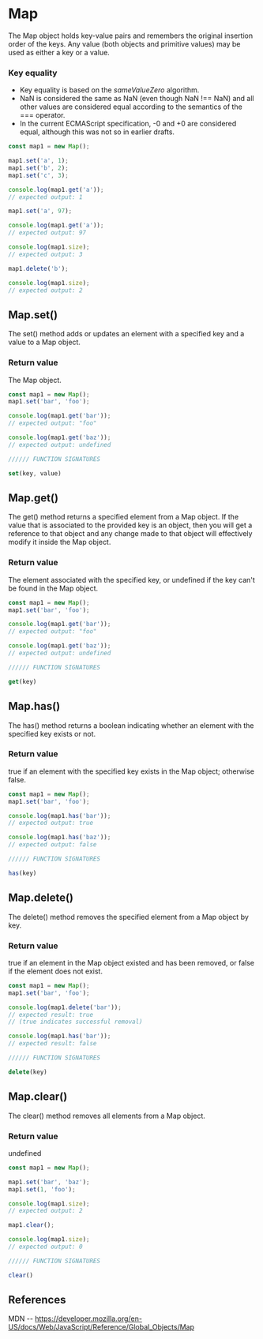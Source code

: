 # Map

The Map object holds key-value pairs and remembers the original insertion order of the keys. Any value (both objects and primitive values) may be used as either a key or a value.

### Key equality

- Key equality is based on the _sameValueZero_ algorithm.
- NaN is considered the same as NaN (even though NaN !== NaN) and all other values are considered equal according to the semantics of the === operator.
- In the current ECMAScript specification, -0 and +0 are considered equal, although this was not so in earlier drafts.

```javascript
const map1 = new Map();

map1.set('a', 1);
map1.set('b', 2);
map1.set('c', 3);

console.log(map1.get('a'));
// expected output: 1

map1.set('a', 97);

console.log(map1.get('a'));
// expected output: 97

console.log(map1.size);
// expected output: 3

map1.delete('b');

console.log(map1.size);
// expected output: 2
```

## Map.set()

The set() method adds or updates an element with a specified key and a value to a Map object.

### Return value

The Map object.

```javascript
const map1 = new Map();
map1.set('bar', 'foo');

console.log(map1.get('bar'));
// expected output: "foo"

console.log(map1.get('baz'));
// expected output: undefined

////// FUNCTION SIGNATURES

set(key, value)
```

## Map.get()

The get() method returns a specified element from a Map object. If the value that is associated to the provided key is an object, then you will get a reference to that object and any change made to that object will effectively modify it inside the Map object.

### Return value

The element associated with the specified key, or undefined if the key can't be found in the Map object.

```javascript
const map1 = new Map();
map1.set('bar', 'foo');

console.log(map1.get('bar'));
// expected output: "foo"

console.log(map1.get('baz'));
// expected output: undefined

////// FUNCTION SIGNATURES

get(key)
```

## Map.has()

The has() method returns a boolean indicating whether an element with the specified key exists or not.

### Return value

true if an element with the specified key exists in the Map object; otherwise false.

```javascript
const map1 = new Map();
map1.set('bar', 'foo');

console.log(map1.has('bar'));
// expected output: true

console.log(map1.has('baz'));
// expected output: false

////// FUNCTION SIGNATURES

has(key)

```

## Map.delete()

The delete() method removes the specified element from a Map object by key.

### Return value

true if an element in the Map object existed and has been removed, or false if the element does not exist.

```javascript
const map1 = new Map();
map1.set('bar', 'foo');

console.log(map1.delete('bar'));
// expected result: true
// (true indicates successful removal)

console.log(map1.has('bar'));
// expected result: false

////// FUNCTION SIGNATURES

delete(key)
```

## Map.clear()

The clear() method removes all elements from a Map object.

### Return value

undefined

```javascript
const map1 = new Map();

map1.set('bar', 'baz');
map1.set(1, 'foo');

console.log(map1.size);
// expected output: 2

map1.clear();

console.log(map1.size);
// expected output: 0

////// FUNCTION SIGNATURES

clear()
```

## References

MDN -- https://developer.mozilla.org/en-US/docs/Web/JavaScript/Reference/Global_Objects/Map
